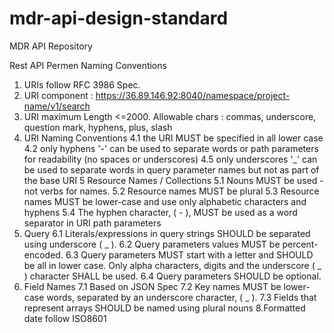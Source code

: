 # mdr-api-design-standard
MDR API Repository

Rest API Permen Naming Conventions

1. URIs follow RFC 3986 Spec.
2. URI component : https://36.89.146.92:8040/namespace/project-name/v1/search
3. URI maximum Length <=2000. Allowable chars : commas, underscore, question mark, hyphens, plus, slash 
4. URI Naming Conventions
	4.1 the URI MUST be specified in all lower case
	4.2 only hyphens '-' can be used to separate words or path parameters for readability (no spaces or underscores)
	4.5 only underscores '_' can be used to separate words in query parameter names but not as part of the base URI
5 Resource Names / Collections
	5.1 Nouns MUST be used - not verbs for names.
	5.2 Resource names MUST be plural
	5.3 Resource names MUST be lower-case and use only alphabetic characters and hyphens
	5.4 The hyphen character, ( - ), MUST be used as a word separator in URI path parameters
6. Query
	6.1 Literals/expressions in query strings SHOULD be separated using underscore ( _ ).
	6.2 Query parameters values MUST be percent-encoded.
	6.3 Query parameters MUST start with a letter and SHOULD be all in lower case. Only alpha characters, digits and the underscore ( _ ) character SHALL be used.
	6.4 Query parameters SHOULD be optional.
7. Field Names
	7.1 Based on JSON Spec
	7.2 Key names MUST be lower-case words, separated by an underscore character, ( _ ).
	7.3 Fields that represent arrays SHOULD be named using plural nouns
8.Formatted date follow ISO8601
